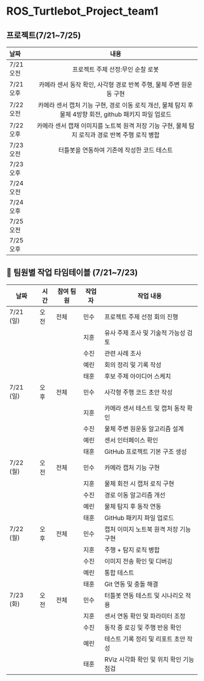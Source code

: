 # ROS_Turtlebot_Project_team1


## 프로젝트(7/21~7/25)
|날짜|내용|
|:---|:---:|
|7/21 오전| 프로젝트 주제 선정:무인 순찰 로봇 |
|7/21 오후| 카메라 센서 동작 확인, 사각형 경로 반복 주행, 물체 주변 원운동 구현 |
|7/22 오전| 카메라 센서 캡처 기능 구현, 경로 이동 로직 개선, 물체 탐지 후 물체 4방향 회전, github 패키지 파일 업로드 |
|7/22 오후| 카메라 센서 캡채 이미지를 노트북 원격 저장 기능 구현, 물체 탐지 로직과 경로 반복 주행 로직 병합 |
|7/23 오전| 터틀봇을 연동하여 기존에 작성한 코드 테스트|
|7/23 오후||
|7/24 오전||
|7/24 오후||
|7/25 오전||
|7/25 오후||

## 📅 팀원별 작업 타임테이블 (7/21~7/23)

| 날짜       | 시간  | 참여 팀원 | 작업자 | 작업 내용                                      |
|------------|-------|------------|--------|------------------------------------------------|
| 7/21 (일)  | 오전  | 전체       | 민수   | 프로젝트 주제 선정 회의 진행                    |
|            |       |            | 지훈   | 유사 주제 조사 및 기술적 가능성 검토            |
|            |       |            | 수진   | 관련 사례 조사                                 |
|            |       |            | 예린   | 회의 정리 및 기록 작성                         |
|            |       |            | 태훈   | 후보 주제 아이디어 스케치                      |
| 7/21 (일)  | 오후  | 전체       | 민수   | 사각형 주행 코드 초안 작성                     |
|            |       |            | 지훈   | 카메라 센서 테스트 및 캡처 동작 확인           |
|            |       |            | 수진   | 물체 주변 원운동 알고리즘 설계                 |
|            |       |            | 예린   | 센서 인터페이스 확인                           |
|            |       |            | 태훈   | GitHub 프로젝트 기본 구조 생성                 |
| 7/22 (월)  | 오전  | 전체       | 민수   | 카메라 캡처 기능 구현                          |
|            |       |            | 지훈   | 물체 회전 시 캡처 로직 구현                    |
|            |       |            | 수진   | 경로 이동 알고리즘 개선                        |
|            |       |            | 예린   | 물체 탐지 후 동작 연동                         |
|            |       |            | 태훈   | GitHub 패키지 파일 업로드                      |
| 7/22 (월)  | 오후  | 전체       | 민수   | 캡처 이미지 노트북 원격 저장 기능 구현         |
|            |       |            | 지훈   | 주행 + 탐지 로직 병합                          |
|            |       |            | 수진   | 이미지 전송 확인 및 디버깅                     |
|            |       |            | 예린   | 통합 테스트                                     |
|            |       |            | 태훈   | Git 연동 및 충돌 해결                          |
| 7/23 (화)  | 오전  | 전체       | 민수   | 터틀봇 연동 테스트 및 시나리오 적용            |
|            |       |            | 지훈   | 센서 연동 확인 및 파라미터 조정                |
|            |       |            | 수진   | 동작 중 로깅 및 주행 반응 확인                 |
|            |       |            | 예린   | 테스트 기록 정리 및 리포트 초안 작성           |
|            |       |            | 태훈   | RViz 시각화 확인 및 위치 확인 기능 점검        |
